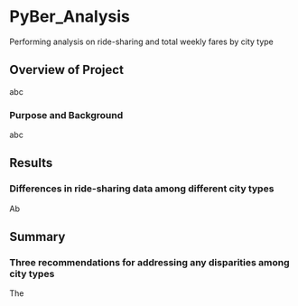 # PyBer_Analysis
Performing analysis on ride-sharing and total weekly fares by city type 


## Overview of Project
abc

### Purpose and Background
abc


## Results

### Differences in ride-sharing data among different city types

Ab


## Summary

### Three recommendations for addressing any disparities among city types 

The 

